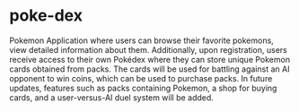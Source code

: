 # poke-dex
Pokemon Application where users can browse their favorite pokemons, view detailed information about them. Additionally, upon registration, users receive access to their own Pokédex where they can store unique Pokemon cards obtained from packs. The cards will be used for battling against an AI opponent to win coins, which can be used to purchase packs. In future updates, features such as packs containing Pokemon, a shop for buying cards, and a user-versus-AI duel system will be added.
